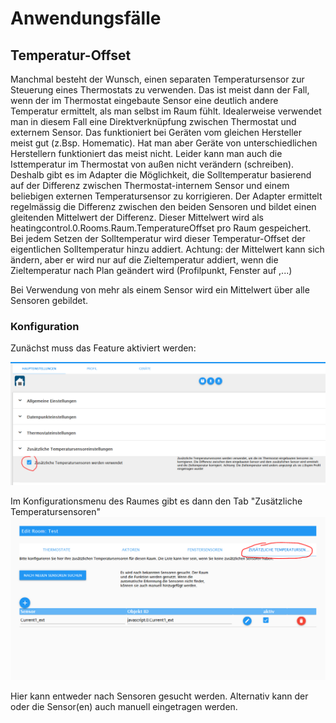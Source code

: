 # Anwendungsfälle

## Temperatur-Offset
Manchmal besteht der Wunsch, einen separaten Temperatursensor zur Steuerung eines Thermostats zu verwenden. Das ist meist dann der Fall,
wenn der im Thermostat eingebaute Sensor eine deutlich andere Temperatur ermittelt, als man selbst im Raum fühlt.
Idealerweise verwendet man in diesem Fall eine Direktverknüpfung zwischen Thermostat und externem Sensor. Das funktioniert bei Geräten vom gleichen
Hersteller meist gut (z.Bsp. Homematic).
Hat man aber Geräte von unterschiedlichen Herstellern funktioniert das meist nicht. Leider kann man auch die Isttemperatur im Thermostat von außen
nicht verändern (schreiben).
Deshalb gibt es im Adapter die Möglichkeit, die Solltemperatur basierend auf der Differenz zwischen Thermostat-internem Sensor und einem beliebigen externen
Temperatursensor zu korrigieren. 
Der Adapter ermittelt regelmässig die Differenz zwischen den beiden Sensoren und bildet einen gleitenden Mittelwert der Differenz. Dieser Mittelwert
wird als 
heatingcontrol.0.Rooms.Raum.TemperatureOffset
pro Raum gespeichert. Bei jedem Setzen der Solltemperatur wird dieser Temperatur-Offset der eigentlichen Solltemperatur hinzu addiert.
Achtung: der Mittelwert kann sich ändern, aber er wird nur auf die Zieltemperatur addiert, wenn die Zieltemperatur nach Plan geändert wird (Profilpunkt, Fenster auf ,...)

Bei Verwendung von mehr als einem Sensor wird ein Mittelwert über alle Sensoren gebildet.

### Konfiguration

Zunächst muss das Feature aktiviert werden:

![TempOffset_Config1.PNG](../images/TempOffset_Config1.PNG)

Im Konfigurationsmenu des Raumes gibt es dann den Tab "Zusätzliche Temperatursensoren"
![TempOffset_Config2.PNG](../images/TempOffset_Config2.PNG)

Hier kann entweder nach Sensoren gesucht werden. Alternativ kann der oder die Sensor(en) auch manuell eingetragen werden. 